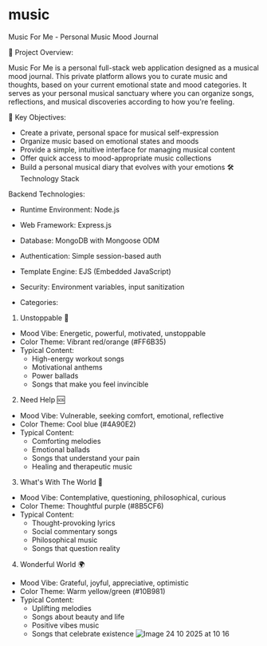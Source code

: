 # music
Music For Me - Personal Music Mood Journal

🎵 Project Overview:

Music For Me is a personal full-stack web application designed as a musical mood journal. 
This private platform allows you to curate music and thoughts,
based on your current emotional state and mood categories. 
It serves as your personal musical sanctuary where you can organize songs, 
reflections, and musical discoveries according to how you're feeling.

🎯 Key Objectives:

* Create a private, personal space for musical self-expression
* Organize music based on emotional states and moods
* Provide a simple, intuitive interface for managing musical content
* Offer quick access to mood-appropriate music collections
* Build a personal musical diary that evolves with your emotions
🛠 Technology Stack


Backend Technologies:

* Runtime Environment: Node.js
* Web Framework: Express.js
* Database: MongoDB with Mongoose ODM
* Authentication: Simple session-based auth
* Template Engine: EJS (Embedded JavaScript)
* Security: Environment variables, input sanitization

  

* Categories:

1. Unstoppable 🚀
* Mood Vibe: Energetic, powerful, motivated, unstoppable
* Color Theme: Vibrant red/orange (#FF6B35)
* Typical Content:
    * High-energy workout songs
    * Motivational anthems
    * Power ballads
    * Songs that make you feel invincible
      
2. Need Help 🆘
* Mood Vibe: Vulnerable, seeking comfort, emotional, reflective
* Color Theme: Cool blue (#4A90E2)
* Typical Content:
    * Comforting melodies
    * Emotional ballads
    * Songs that understand your pain
    * Healing and therapeutic music
      
3. What's With The World 🤔
* Mood Vibe: Contemplative, questioning, philosophical, curious
* Color Theme: Thoughtful purple (#8B5CF6)
* Typical Content:
    * Thought-provoking lyrics
    * Social commentary songs
    * Philosophical music
    * Songs that question reality
      
4. Wonderful World 🌍
* Mood Vibe: Grateful, joyful, appreciative, optimistic
* Color Theme: Warm yellow/green (#10B981)
* Typical Content:
    * Uplifting melodies
    * Songs about beauty and life
    * Positive vibes music
    * Songs that celebrate existence
 ![Image 24  10  2025  at 10 16](https://github.com/user-attachments/assets/155da7af-a67f-412b-b1c5-f819dfb1a4ef)

      
